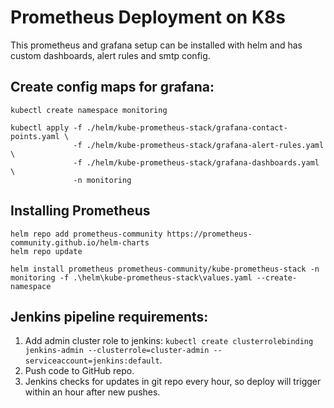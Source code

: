 # Prometheus Deployment on K8s

This prometheus and grafana setup can be installed with helm and has custom dashboards, alert rules and smtp config.

## Create config maps for grafana:

```
kubectl create namespace monitoring

kubectl apply -f ./helm/kube-prometheus-stack/grafana-contact-points.yaml \
              -f ./helm/kube-prometheus-stack/grafana-alert-rules.yaml \
              -f ./helm/kube-prometheus-stack/grafana-dashboards.yaml \
              -n monitoring
```

## Installing Prometheus

```
helm repo add prometheus-community https://prometheus-community.github.io/helm-charts
helm repo update

helm install prometheus prometheus-community/kube-prometheus-stack -n monitoring -f .\helm\kube-prometheus-stack\values.yaml --create-namespace
```

## Jenkins pipeline requirements:

1. Add admin cluster role to jenkins: `kubectl create clusterrolebinding jenkins-admin --clusterrole=cluster-admin --serviceaccount=jenkins:default`.
2. Push code to GitHub repo.
3. Jenkins checks for updates in git repo every hour, so deploy will trigger within an hour after new pushes.